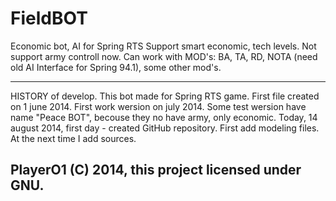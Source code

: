 FieldBOT
========

Economic bot, AI for Spring RTS
Support smart economic, tech levels.
Not support army controll now.
Can work with MOD's: BA, TA, RD, NOTA (need old AI Interface for Spring 94.1), some other mod's.

--------
HISTORY of develop.
This bot made for Spring RTS game.
First file created on 1 june 2014. First work wersion on july 2014.
Some test wersion have name "Peace BOT", becouse they no have army, only economic.
Today, 14 august 2014, first day - created GitHub repository. First add modeling files. At the next time I add sources.

PlayerO1 (C) 2014, this project licensed under GNU.
--------
